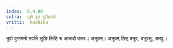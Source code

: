 ```yaml
---
index:  6.4.88
sutra:  भुवो वुग् लुङ्लिटोः
vritti:  kashika 
---
```


भुवो वुगागमो भवति लुङि लिटि च अजादौ परतः। अभूवन्। अभूवम् लिट् बभूव, बभूवतुः, बभवुः।

